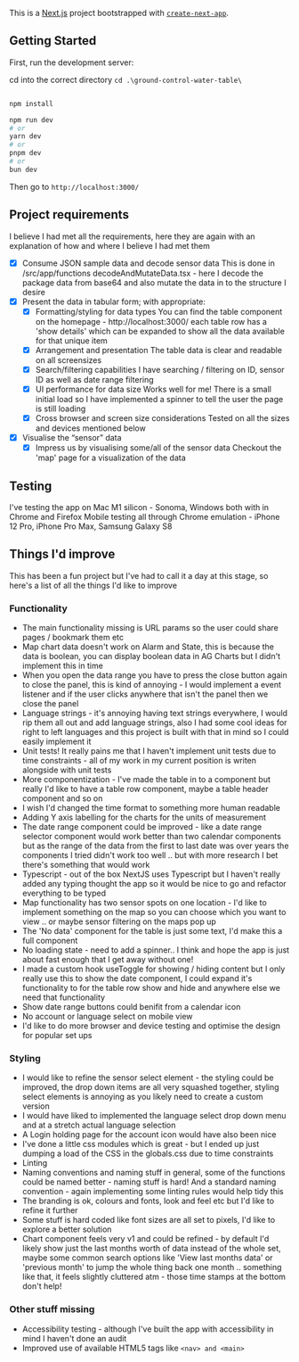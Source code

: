 This is a [Next.js](https://nextjs.org/) project bootstrapped with [`create-next-app`](https://github.com/vercel/next.js/tree/canary/packages/create-next-app).

## Getting Started

First, run the development server:

cd into the correct directory
`cd .\ground-control-water-table\`

```bash

npm install

npm run dev
# or
yarn dev
# or
pnpm dev
# or
bun dev
```

Then go to `http://localhost:3000/`


## Project requirements
I believe I had met all the requirements, here they are again with an explanation of how and where I believe I had met them

- [x] Consume JSON sample data and decode sensor data
This is done in /src/app/functions decodeAndMutateData.tsx - here I decode the package data from base64 and also mutate the data in to the structure I desire
- [x] Present the data in tabular form; with appropriate:
     - [x] Formatting/styling for data types
     You can find the table component on the homepage - http://localhost:3000/ each table row has a 'show details' which can be expanded to show all the data available for that unique item
     - [x] Arrangement and presentation
     The table data is clear and readable on all screensizes
     - [x] Search/filtering capabilities
     I have searching / filtering on ID, sensor ID as well as date range filtering
     - [x] UI performance for data size
     Works well for me! There is a small initial load so I have implemented a spinner to tell the user the page is still loading
     - [x] Cross browser and screen size considerations
     Tested on all the sizes and devices mentioned below
- [x] Visualise the “sensor” data
     - [x] Impress us by visualising some/all of the sensor data
     Checkout the 'map' page for a visualization of the data

## Testing
I've testing the app on Mac M1 silicon - Sonoma, Windows both with in Chrome and Firefox
Mobile testing all through Chrome emulation - iPhone 12 Pro, iPhone Pro Max, Samsung Galaxy S8

## Things I'd improve
This has been a fun project but I've had to call it a day at this stage, so here's a list of all the things I'd like to improve

### Functionality
- The main functionality missing is URL params so the user could share pages / bookmark them etc
- Map chart data doesn't work on Alarm and State, this is because the data is boolean, you can display boolean data in AG Charts but I didn't implement this in time
- When you open the data range you have to press the close button again to close the panel, this is kind of annoying - I would implement a event listener and if the user clicks anywhere that isn't the panel then we close the panel
- Language strings - it's annoying having text strings everywhere, I would rip them all out and add language strings, also I had some cool ideas for right to left languages and this project is built with that in mind so I could easily implement it
- Unit tests! It really pains me that I haven't implement unit tests due to time constraints - all of my work in my current position is writen alongside with unit tests
- More componentization - I've made the table in to a component but really I'd like to have a table row component, maybe a table header component and so on
- I wish I'd changed the time format to something more human readable
- Adding Y axis labelling for the charts for the units of measurement
- The date range component could be improved - like a date range selector component would work better than two calendar components but as the range of the data from the first to last date was over years the components I tried didn't work too well .. but with more research I bet there's something that would work
- Typescript - out of the box NextJS uses Typescript but I haven't really added any typing thought the app so it would be nice to go and refactor everything to be typed
- Map functionality has two sensor spots on one location - I'd like to implement something on the map so you can choose which you want to view .. or maybe sensor filtering on the maps pop up
- The 'No data' component for the table is just some text, I'd make this a full component
- No loading state - need to add a spinner.. I think and hope the app is just about fast enough that I get away without one!
- I made a custom hook useToggle for showing / hiding content but I only really use this to show the date component, I could expand it's functionality to for the table row show and hide and anywhere else we need that functionality
- Show date range buttons could benifit from a calendar icon
- No account or language select on mobile view
- I'd like to do more browser and device testing and optimise the design for popular set ups


### Styling
- I would like to refine the sensor select element - the styling could be improved, the drop down items are all very squashed together, styling select elements is annoying as you likely need to create a custom version
- I would have liked to implemented the language select drop down menu and at a stretch actual language selection
- A Login holding page for the account icon would have also been nice
- I've done a little css modules which is great - but I ended up just dumping a load of the CSS in the globals.css due to time constraints
- Linting
- Naming conventions and naming stuff in general, some of the functions could be named better - naming stuff is hard! And a standard naming convention - again implementing some linting rules would help tidy this
- The branding is ok, colours and fonts, look and feel etc but I'd like to refine it further
- Some stuff is hard coded like font sizes are all set to pixels, I'd like to explore a better solution
- Chart component feels very v1 and could be refined - by default I'd likely show just the last months worth of data instead of the whole set, maybe some common search options like 'View last months data' or 'previous month' to jump the whole thing back one month .. something like that, it feels slightly cluttered atm - those time stamps at the bottom don't help!

### Other stuff missing
- Accessibility testing - although I've built the app with accessibility in mind I haven't done an audit
- Improved use of available HTML5 tags like `<nav> and <main>`